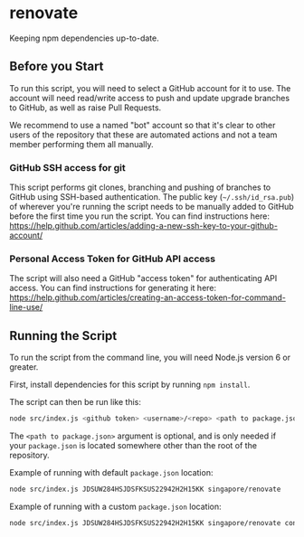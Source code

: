 # renovate

Keeping npm dependencies up-to-date.

## Before you Start

To run this script, you will need to select a GitHub account for it to use. The account will need read/write access to push and update upgrade branches to GitHub, as well as raise Pull Requests.

We recommend to use a named "bot" account so that it's clear to other users of the repository that these are automated actions and not a team member performing them all manually.

### GitHub SSH access for git

This script performs git clones, branching and pushing of branches to GitHub using SSH-based authentication. The public key (`~/.ssh/id_rsa.pub`) of wherever you're running the script needs to be manually added to GitHub before the first time you run the script. You can find instructions here: https://help.github.com/articles/adding-a-new-ssh-key-to-your-github-account/

### Personal Access Token for GitHub API access

The script will also need a GitHub "access token" for authenticating API access. You can find instructions for generating it here: https://help.github.com/articles/creating-an-access-token-for-command-line-use/

## Running the Script

To run the script from the command line, you will need Node.js version 6 or greater.

First, install dependencies for this script by running `npm install`.

 The script can then be run like this:

```sh
node src/index.js <github token> <username>/<repo> <path to package.json>
```

The `<path to package.json>` argument is optional, and is only needed if your `package.json` is located somewhere other than the root of the repository.

Example of running with default `package.json` location:

```sh
node src/index.js JDSUW284HSJDSFKSUS22942H2H15KK singapore/renovate
```

Example of running with a custom `package.json` location:

```sh
node src/index.js JDSUW284HSJDSFKSUS22942H2H15KK singapore/renovate containers/build/package.json
```
